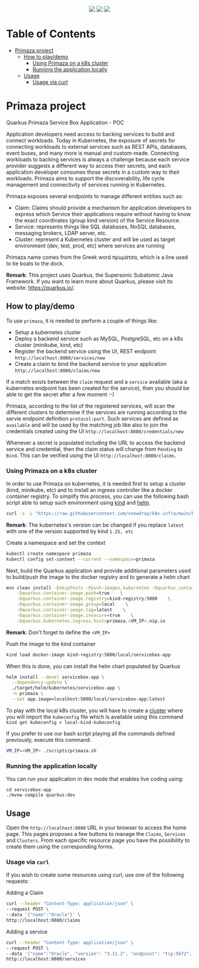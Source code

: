<p align="center">
    <a href="https://github.com/halkyonio/primaza-poc/graphs/contributors" alt="Contributors">
        <img src="https://img.shields.io/github/contributors/halkyonio/primaza-poc"/></a>
    <a href="https://github.com/halkyonio/primaza-poc/pulse" alt="Activity">
        <img src="https://img.shields.io/github/commit-activity/m/halkyonio/primaza-poc"/></a>
    <a href="https://github.com/halkyonio/primaza-poc/actions/workflows/push.yml" alt="Build Status">
        <img src="https://github.com/halkyonio/primaza-poc/actions/workflows/push.yaml/badge.svg"></a>
</p>

Table of Contents
=================

* [Primaza project](#primaza-project)
  * [How to play/demo](#how-to-playdemo)
    * [Using Primaza on a k8s cluster](#using-primaza-on-a-k8s-cluster)
    * [Running the application locally](#running-the-application-locally)
  * [Usage](#usage)
    * [Usage via curl](#usage-via-curl)

# Primaza project

Quarkus Primaza Service Box Application - POC

Application developers need access to backing services to build and connect workloads.
Today in Kubernetes, the exposure of secrets for connecting workloads to external services such as REST APIs, databases, event buses, and many more is manual and custom-made.
Connecting workloads to backing services is always a challenge because each service provider suggests a different way to access their secrets, and each application developer consumes those secrets in a custom way to their workloads.
Primaza aims to support the discoverability, life cycle management and connectivity of services running in Kubernetes.

Primaza exposes several endpoints to manage different entities such as:

- Claim: Claims should provide a mechanism for application developers to express which Service their applications require without having to know the exact coordinates (group kind version) of the Service Resource.
- Service: represents things like SQL databases, NoSQL databases, messaging brokers, LDAP server, etc.
- Cluster: represent a Kubernetes cluster and will be used as target environment (dev, test, prod, etc) where services are running

Primaza name comes from the Greek word πρυμάτσα, which is a line used to tie boats to the dock.

**Remark**: This project uses Quarkus, the Supersonic Subatomic Java Framework. If you want to learn more about Quarkus, please visit its website: https://quarkus.io/.

## How to play/demo

To use `primaza`, it is needed to perform a couple of things like:

- Setup a kubernetes cluster
- Deploy a backend service such as MySQL, PostgreSQL, etc on a k8s cluster (minikube, kind, etc)
- Register the backend service using the UI, REST endpoint `http://localhost:8080/services/new`
- Create a claim to bind the backend service to your application `http://localhost:8080/claims/new`

If a match exists between the `claim` request and a `service` available (aka a kubernetes endpoint has been created for the service), then you should be able to
get the secret after a few moment :-)

Primaza, according to the list of the registered services, will scan the different clusters to determine if the services are running according to the servie endpoint definition `protocol:port`.
Such services are defined as `available` and will be used by the matching job like also to join the credentials created using the UI `http://localhost:8080/credentials/new`

Whenever a secret is populated including the URL to access the backend service and credential, then the claim status will change from `Pending` to `Bind`. This can be verified using the 
UI `http://localhost:8080/claims`.

### Using Primaza on a k8s cluster

In order to use Primaza on kubernetes, it is needed first to setup a cluster (kind, minikube, etc) and to install an ingress controller like a docker container registry.
To simplify this process, you can use the following bash script able to setup such environment using [kind](https://kind.sigs.k8s.io/docs/user/quick-start/#installation) and [helm](https://helm.sh/docs/helm/helm_install/).

```bash
curl -s -L "https://raw.githubusercontent.com/snowdrop/k8s-infra/main/kind/kind-reg-ingress.sh" | bash -s y latest 0"
```
**Remark**: The kubernetes's version can be changed if you replace `latest` with one of the version supported by kind `1.25, etc` 

Create a namespace and set the context
```bash
kubectl create namespace primaza
kubectl config set-context --current --namespace=primaza
```

Next, build the Quarkus application and provide additional parameters used to build/push the image to the docker registry and to generate a helm chart
```bash
mvn clean install -DskipTests -Ppush-images,kubernetes -Dquarkus.container-image.build=true \
    -Dquarkus.container-image.push=true    \
    -Dquarkus.container-image.registry=kind-registry:5000    \
    -Dquarkus.container-image.group=local    \
    -Dquarkus.container-image.tag=latest    \
    -Dquarkus.container-image.insecure=true    \
    -Dquarkus.kubernetes.ingress.host=primaza.<VM_IP>.nip.io
```
**Remark**: Don't forget to define the `<VM_IP>`

Push the image to the kind container
```bash
kind load docker-image kind-registry:5000/local/servicebox-app
```
When this is done, you can install the helm chart populated by Quarkus
```bash
helm install --devel servicebox-app \
  --dependency-update \
  ./target/helm/kubernetes/servicebox-app \
  -n primaza \
  --set app.image=localhost:5000/local/servicebox-app:latest
```

To play with the local k8s cluster, you will have to create a [cluster](https://primaza.<VM_IP>.nip.io/clusters) where you will import the `kubeconfig` file
which is available using this command `kind get kubeconfig > local-kind-kubeconfig`

If you prefer to use our bash script playing all the commands defined previously, execute this command:
```bash
VM_IP=<VM_IP> ./scripts/primaza.sh
```

### Running the application locally

You can run your application in dev mode that enables live coding using:
```shell script
cd servicebox-app
./mvnw compile quarkus:dev
```

## Usage

Open the `http://localhost:8080` URL in your browser to access the home page. This pages proposes a few buttons to manage the `Claims`, `Services` and `Clusters`. 
From each specific resource page you have the possibility to create them using the corresponding forms.

### Usage via `curl`

If you wish to create some resources using curl, use one of the following requests:

Adding a Claim

```bash
curl --header "Content-Type: application/json" \
--request POST \
--data '{"name":"Oracle"}' \
http://localhost:8080/claims
```
Adding a service

```bash
curl --header "Content-Type: application/json" \
--request POST \
--data '{"name":"Oracle", "version": "3.11.2", "endpoint": "tcp:5672", "available": "false"}' \
http://localhost:8080/services
```

